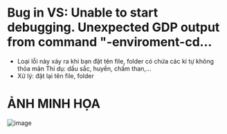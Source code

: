 # Bug in VS: Unable to start debugging. Unexpected GDP output from command "-enviroment-cd... 
- Loại lỗi này xảy ra khi bạn đặt tên file, folder có chứa các kí tự không thỏa mãn
  Thí dụ: dấu sắc, huyền, chấm than,...
- Xử lý: đặt lại tên file, folder
# ẢNH MINH HỌA
![image](https://github.com/user-attachments/assets/b369fa36-4a14-4675-843a-c154d92faa3f)

